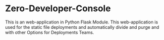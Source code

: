 # Zero-Developer-Console
This is an web-application in Python Flask Module. This web-application is used for the static file deployments and automatically divide and purge and with other Options for Deployments Teams.
